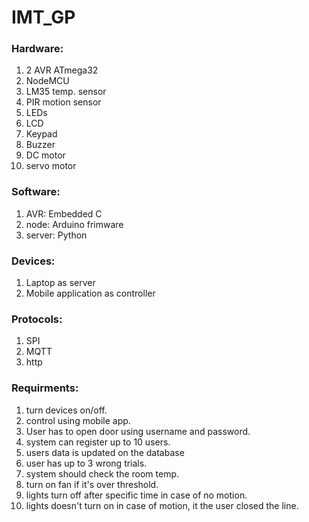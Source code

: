 # IMT_GP

### Hardware:
1. 2 AVR ATmega32
2. NodeMCU
3. LM35 temp. sensor
4. PIR motion sensor
5. LEDs
6. LCD
7. Keypad
8. Buzzer
9. DC motor
10. servo motor

### Software:
1. AVR:		Embedded C
2. node:	Arduino frimware
3. server:	Python

### Devices:
1. Laptop as server
2. Mobile application as controller

### Protocols:
1. SPI
2. MQTT
3. http

### Requirments:
1. turn devices on/off.
2. control using mobile app.
3. User has to open door using username and password.
4. system can register up to 10 users.
5. users data is updated on the database
6. user has up to 3 wrong trials.
7. system should check the room temp.
8. turn on fan if it's over threshold.
9. lights turn off after specific time in case of no motion.
10. lights doesn't turn on in case of motion, it the user closed the line.
